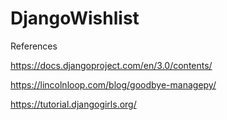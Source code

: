 # DjangoWishlist


References

https://docs.djangoproject.com/en/3.0/contents/

https://lincolnloop.com/blog/goodbye-managepy/

https://tutorial.djangogirls.org/
